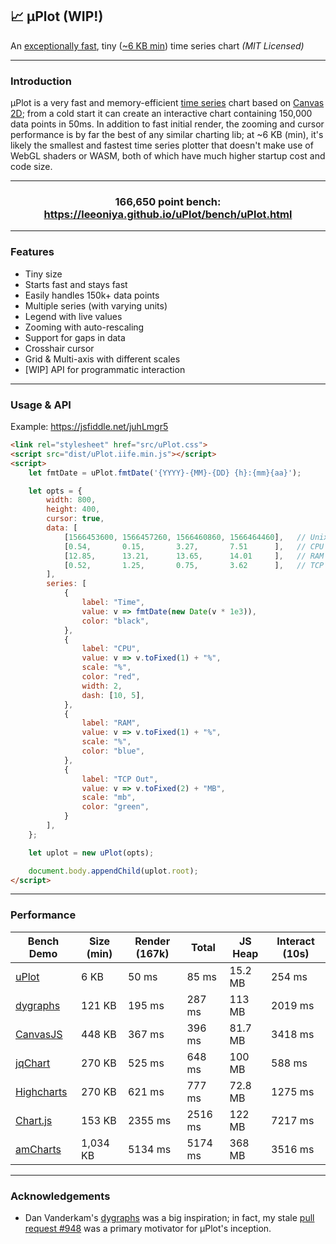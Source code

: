 ## 📈 μPlot (WIP!)

An [exceptionally fast](#performance), tiny ([~6 KB min](https://github.com/leeoniya/uPlot/tree/master/dist/uPlot.iife.min.js)) time series chart _(MIT Licensed)_

---
### Introduction

μPlot is a very fast and memory-efficient [time series](https://en.wikipedia.org/wiki/Time_series) chart based on [Canvas 2D](https://developer.mozilla.org/en-US/docs/Web/API/CanvasRenderingContext2D); from a cold start it can create an interactive chart containing 150,000 data points in 50ms. In addition to fast initial render, the zooming and cursor performance is by far the best of any similar charting lib; at ~6 KB (min), it's likely the smallest and fastest time series plotter that doesn't make use of WebGL shaders or WASM, both of which have much higher startup cost and code size.

---
<h3 align="center">166,650 point bench: <a href="https://leeoniya.github.io/uPlot/bench/uPlot.html">https://leeoniya.github.io/uPlot/bench/uPlot.html</a></h3>

---
### Features

- Tiny size
- Starts fast and stays fast
- Easily handles 150k+ data points
- Multiple series (with varying units)
- Legend with live values
- Zooming with auto-rescaling
- Support for gaps in data
- Crosshair cursor
- Grid & Multi-axis with different scales
- [WIP] API for programmatic interaction

---
### Usage & API

Example: https://jsfiddle.net/juhLmgr5

```html
<link rel="stylesheet" href="src/uPlot.css">
<script src="dist/uPlot.iife.min.js"></script>
<script>
    let fmtDate = uPlot.fmtDate('{YYYY}-{MM}-{DD} {h}:{mm}{aa}');

    let opts = {
        width: 800,
        height: 400,
        cursor: true,
        data: [
            [1566453600, 1566457260, 1566460860, 1566464460],   // Unix timestamps
            [0.54,       0.15,       3.27,       7.51      ],   // CPU
            [12.85,      13.21,      13.65,      14.01     ],   // RAM
            [0.52,       1.25,       0.75,       3.62      ],   // TCP Out
        ],
        series: [
            {
                label: "Time",
                value: v => fmtDate(new Date(v * 1e3)),
                color: "black",
            },
            {
                label: "CPU",
                value: v => v.toFixed(1) + "%",
                scale: "%",
                color: "red",
                width: 2,
                dash: [10, 5],
            },
            {
                label: "RAM",
                value: v => v.toFixed(1) + "%",
                scale: "%",
                color: "blue",
            },
            {
                label: "TCP Out",
                value: v => v.toFixed(2) + "MB",
                scale: "mb",
                color: "green",
            }
        ],
    };

    let uplot = new uPlot(opts);

    document.body.appendChild(uplot.root);
</script>
```

---
### Performance

<table>
	<thead>
		<tr>
			<th>Bench Demo</th>
			<th>Size (min)</th>
			<th>Render (167k)</th>
			<th>Total</th>
			<th>JS Heap</th>
			<th>Interact (10s)</th>
		</tr>
	</thead>
	<tbody>
		<tr>
			<td><a href="https://leeoniya.github.io/uPlot/bench/uPlot.html">uPlot</a></td>
			<td>6 KB</td>
			<td>50 ms</td>
			<td>85 ms</td>
			<td>15.2 MB</td>
			<td>254 ms</td>
		</tr>
		<tr>
			<td><a href="https://leeoniya.github.io/uPlot/bench/dygraphs.html">dygraphs</a></td>
			<td>121 KB</td>
			<td>195 ms</td>
			<td>287 ms</td>
			<td>113 MB</td>
			<td>2019 ms</td>
		</tr>
		<tr>
			<td><a href="https://leeoniya.github.io/uPlot/bench/CanvasJS.html">CanvasJS</a></td>
			<td>448 KB</td>
			<td>367 ms</td>
			<td>396 ms</td>
			<td>81.7 MB</td>
			<td>3418 ms</td>
		</tr>
		<tr>
			<td><a href="https://leeoniya.github.io/uPlot/bench/jqChart.html">jqChart</a></td>
			<td>270 KB</td>
			<td>525 ms</td>
			<td>648 ms</td>
			<td>100 MB</td>
			<td>588 ms</td>
		</tr>
		<tr>
			<td><a href="https://leeoniya.github.io/uPlot/bench/Highcharts.html">Highcharts</a></td>
			<td>270 KB</td>
			<td>621 ms</td>
			<td>777 ms</td>
			<td>72.8 MB</td>
			<td>1275 ms</td>
		</tr>
		<tr>
			<td><a href="https://leeoniya.github.io/uPlot/bench/Chart.js.html">Chart.js</a></td>
			<td>153 KB</td>
			<td>2355 ms</td>
			<td>2516 ms</td>
			<td>122 MB</td>
			<td>7217 ms</td>
		</tr>
		<tr>
			<td><a href="https://leeoniya.github.io/uPlot/bench/amCharts.html">amCharts</a></td>
			<td>1,034 KB</td>
			<td>5134 ms</td>
			<td>5174 ms</td>
			<td>368 MB</td>
			<td>3516 ms</td>
		</tr>
	</tbody>
</table>

---
### Acknowledgements

- Dan Vanderkam's [dygraphs](https://github.com/danvk/dygraphs) was a big inspiration; in fact, my stale [pull request #948](https://github.com/danvk/dygraphs/pull/948) was a primary motivator for μPlot's inception.